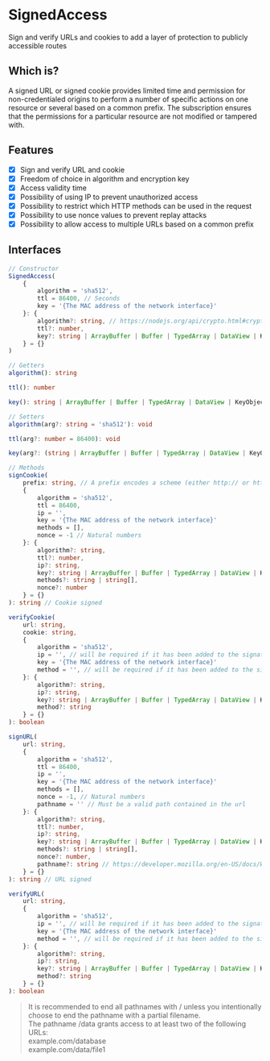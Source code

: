 # SignedAccess
Sign and verify URLs and cookies to add a layer of protection to publicly accessible routes

## Which is?
A signed URL or signed cookie provides limited time and permission for non-credentialed origins to perform a number of specific actions on one resource or several based on a common prefix.
The subscription ensures that the permissions for a particular resource are not modified or tampered with.

## Features
- [x] Sign and verify URL and cookie
- [x] Freedom of choice in algorithm and encryption key
- [x] Access validity time
- [x] Possibility of using IP to prevent unauthorized access
- [x] Possibility to restrict which HTTP methods can be used in the request
- [x] Possibility to use nonce values to prevent replay attacks
- [x] Possibility to allow access to multiple URLs based on a common prefix

## Interfaces
```typescript
// Constructor
SignedAccess(
    {
        algorithm = 'sha512',
        ttl = 86400, // Seconds
        key = '{The MAC address of the network interface}'
    }: {
        algorithm?: string, // https://nodejs.org/api/crypto.html#cryptogethashes
        ttl?: number,
        key?: string | ArrayBuffer | Buffer | TypedArray | DataView | KeyObject | CryptoKey // https://nodejs.org/api/os.html#osnetworkinterfaces
    } = {}
)
```

```typescript
// Getters
algorithm(): string

ttl(): number

key(): string | ArrayBuffer | Buffer | TypedArray | DataView | KeyObject | CryptoKey
```

```typescript
// Setters
algorithm(arg?: string = 'sha512'): void

ttl(arg?: number = 86400): void

key(arg?: (string | ArrayBuffer | Buffer | TypedArray | DataView | KeyObject | CryptoKey) = '{The MAC address of the network interface}'): void
```

```typescript
// Methods
signCookie(
    prefix: string, // A prefix encodes a scheme (either http:// or https://), FQDN, and an optional path. Ending the path with a / is optional but recommended. The prefix shouldn't include query parameters or fragments such as ? or #.
    {
        algorithm = 'sha512',
        ttl = 86400,
        ip = '',
        key = '{The MAC address of the network interface}'
        methods = [],
        nonce = -1 // Natural numbers
    }: {
        algorithm?: string,
        ttl?: number,
        ip?: string,
        key?: string | ArrayBuffer | Buffer | TypedArray | DataView | KeyObject | CryptoKey,
        methods?: string | string[],
        nonce?: number
    } = {}
): string // Cookie signed

verifyCookie(
    url: string,
    cookie: string,
    {
        algorithm = 'sha512',
        ip = '', // will be required if it has been added to the signature
        key = '{The MAC address of the network interface}'
        method = '', // will be required if it has been added to the signature
    }: {
        algorithm?: string,
        ip?: string,
        key?: string | ArrayBuffer | Buffer | TypedArray | DataView | KeyObject | CryptoKey,
        method?: string
    } = {}
): boolean

signURL(
    url: string,
    {
        algorithm = 'sha512',
        ttl = 86400,
        ip = '',
        key = '{The MAC address of the network interface}'
        methods = [],
        nonce = -1, // Natural numbers
        pathname = '' // Must be a valid path contained in the url
    }: {
        algorithm?: string,
        ttl?: number,
        ip?: string,
        key?: string | ArrayBuffer | Buffer | TypedArray | DataView | KeyObject | CryptoKey,
        methods?: string | string[],
        nonce?: number,
        pathname?: string // https://developer.mozilla.org/en-US/docs/Web/API/URL/pathname
    } = {}
): string // URL signed

verifyURL(
    url: string,
    {
        algorithm = 'sha512',
        ip = '', // will be required if it has been added to the signature
        key = '{The MAC address of the network interface}'
        method = '', // will be required if it has been added to the signature
    }: {
        algorithm?: string,
        ip?: string,
        key?: string | ArrayBuffer | Buffer | TypedArray | DataView | KeyObject | CryptoKey,
        method?: string
    } = {}
): boolean
```

> It is recommended to end all pathnames with / unless you intentionally choose to end the pathname with a partial filename.\
> The pathname /data grants access to at least two of the following URLs:\
> example.com/database\
> example.com/data/file1